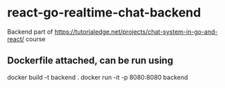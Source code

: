 # react-go-realtime-chat-backend
Backend part of https://tutorialedge.net/projects/chat-system-in-go-and-react/ course

## Dockerfile attached, can be run using
docker build -t backend .
docker run -it -p 8080:8080 backend
